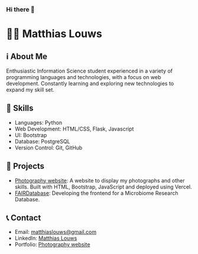 ### Hi there 👋
# 👨‍💻 Matthias Louws

## ℹ️ About Me
Enthusiastic Information Science student experienced in a variety of programming languages and technologies, with a focus on web development. Constantly learning and exploring new technologies to expand my skill set.

## 💼 Skills
- Languages: Python
- Web Development: HTML/CSS, Flask, Javascript
- UI: Bootstrap
- Database: PostgreSQL
- Version Control: Git, GitHub

## 🚀 Projects
- [Photography website](matthias.photography): A website to display my photographs and other skills. Built with HTML, Bootstrap, JavaScript and deployed using Vercel. 
- [FAIRDatabase](https://github.com/SheratonMV/FAIRDatabase): Developing the frontend for a Microbiome Research Database. 


## 📞 Contact
- Email: matthiaslouws@gmail.com
- LinkedIn: [Matthias Louws](https://www.linkedin.com/in/matthiaslouws/)
- Portfolio: [Photography website](https://matthias.photography)
